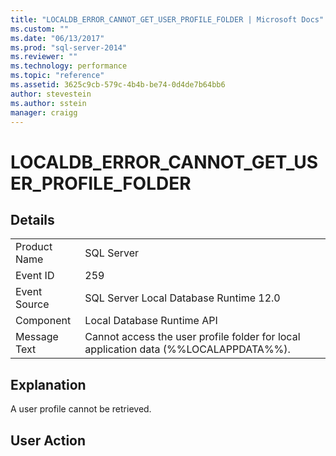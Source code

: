 ```yaml
---
title: "LOCALDB_ERROR_CANNOT_GET_USER_PROFILE_FOLDER | Microsoft Docs"
ms.custom: ""
ms.date: "06/13/2017"
ms.prod: "sql-server-2014"
ms.reviewer: ""
ms.technology: performance
ms.topic: "reference"
ms.assetid: 3625c9cb-579c-4b4b-be74-0d4de7b64bb6
author: stevestein
ms.author: sstein
manager: craigg
---
```

# LOCALDB_ERROR_CANNOT_GET_USER_PROFILE_FOLDER
    
## Details  
  
|||  
|-|-|  
|Product Name|SQL Server|  
|Event ID|259|  
|Event Source|SQL Server Local Database Runtime 12.0|  
|Component|Local Database Runtime API|  
|Message Text|Cannot access the user profile folder for local application data (%%LOCALAPPDATA%%).|  
  
## Explanation  
 A user profile cannot be retrieved.  
  
## User Action  
  
